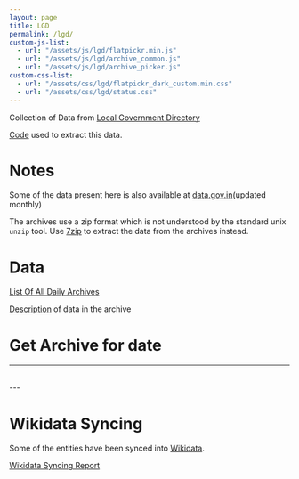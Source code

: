 ```yaml
---
layout: page
title: LGD
permalink: /lgd/
custom-js-list:
  - url: "/assets/js/lgd/flatpickr.min.js"
  - url: "/assets/js/lgd/archive_common.js"
  - url: "/assets/js/lgd/archive_picker.js"
custom-css-list:
  - url: "/assets/css/lgd/flatpickr_dark_custom.min.css"
  - url: "/assets/css/lgd/status.css"
---
```


Collection of Data from [Local Government Directory](https://lgdirectory.gov.in)

[Code](https://github.com/ramSeraph/opendata//tree/master/lgd) used to extract this data.


# Notes


Some of the data present here is also available at [data.gov.in](https://data.gov.in/catalog/local-government-directory-lgd)(updated monthly)

The archives use a zip format which is not understood by the standard unix `unzip` tool. Use [7zip](https://www.7-zip.org/) to extract the data from the archives instead. 


# Data


[List Of All Daily Archives](archives)

[Description](anatomy) of data in the archive



# Get Archive for date

---
<div id="archive_date" class="flatpickr"></div>
<br>
<span id='form_status'></span>
---

# Wikidata Syncing

Some of the entities have been synced into [Wikidata](https://www.wikidata.org/wiki/Wikidata:Main_Page).

[Wikidata Syncing Report](wikidata)

